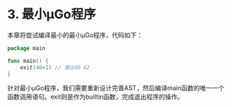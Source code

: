 # 3. 最小µGo程序

本章将尝试编译最小的最小µGo程序，代码如下：

```go
package main

func main() {
	exit(40+2) // 推出码 42
}
```

针对最小µGo程序，我们需要重新设计完善AST，然后编译main函数的唯一一个函数调用语句。exit则是作为builtin函数，完成退出程序的操作。
